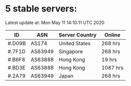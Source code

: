 # 5 stable servers:

Latest update at: Mon May 11 14:10:11 UTC 2020

| ID | ASN | Server Country | Online |
| -- | --- | -------------- | ------ |
| #.D09B | AS174 | United States | 268 hrs |
| #.7F1D | AS63949 | Singapore | 268 hrs |
| #.B6F8 | AS63888 | Hong Kong | 19 hrs |
| #.BD3E | AS63888 | Hong Kong | 1087 hrs |
| #.2A79 | AS63949 | Japan | 268 hrs |

